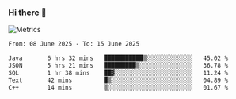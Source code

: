 ### Hi there 👋

![Metrics](https://github.com/radoapx/radoapx/blob/main/github-metrics.svg)

<!--START_SECTION:waka-->

```txt
From: 08 June 2025 - To: 15 June 2025

Java       6 hrs 32 mins   ███████████▒░░░░░░░░░░░░░   45.02 %
JSON       5 hrs 21 mins   █████████▒░░░░░░░░░░░░░░░   36.78 %
SQL        1 hr 38 mins    ██▓░░░░░░░░░░░░░░░░░░░░░░   11.24 %
Text       42 mins         █▒░░░░░░░░░░░░░░░░░░░░░░░   04.89 %
C++        14 mins         ▒░░░░░░░░░░░░░░░░░░░░░░░░   01.67 %
```

<!--END_SECTION:waka-->

<!--
**radoapx/radoapx** is a ✨ _special_ ✨ repository because its `README.md` (this file) appears on your GitHub profile.

Here are some ideas to get you started:

- 🔭 I’m currently working on ...
- 🌱 I’m currently learning ...
- 👯 I’m looking to collaborate on ...
- 🤔 I’m looking for help with ...
- 💬 Ask me about ...
- 📫 How to reach me: ...
- 😄 Pronouns: ...
- ⚡ Fun fact: ...
-->
